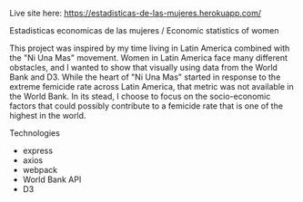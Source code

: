 Live site here: https://estadisticas-de-las-mujeres.herokuapp.com/

Estadisticas economicas de las mujeres / Economic statistics of women

This project was inspired by my time living in Latin America combined with the "Ni Una Mas" movement. Women in Latin America face many different obstacles, and I wanted to show that visually using data from the World Bank and D3. While the heart of "Ni Una Mas" started in response to the extreme femicide rate across Latin America, that metric was not available in the World Bank. In its stead, I choose to focus on the socio-economic factors that could possibly contribute to a femicide rate that is one of the highest in the world. 

Technologies
- express
- axios
- webpack
- World Bank API
- D3
